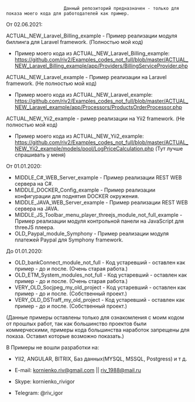                           Данный репозиторий предназначен - только для показа моего кода для работодателей как пример. 


От 02.06.2021:

ACTUAL_NEW_Laravel_Billing_example - Пример реализации модуля биллинга для Laravel framework. (Полностью мой код) 
- Пример моего кода из ACTUAL_NEW_Laravel_Billing_example: https://github.com/riv2/Examples_codes_not_full/blob/master/ACTUAL_NEW_Laravel_Billing_example/app/Providers/BillingServiceProvider.php

ACTUAL_NEW_Laravel_example - Пример реализации на Laravel framework. (Не полностью мой код) 
- Пример моего кода из ACTUAL_NEW_Laravel_example:  https://github.com/riv2/Examples_codes_not_full/blob/master/ACTUAL_NEW_Laravel_example/app/Processors/ProductsOrderProcessor.php

ACTUAL_NEW_Yii2_example - ример реализации на Yii2 framework. (Не полностью мой код) 
- Пример моего кода из ACTUAL_NEW_Yii2_example: https://github.com/riv2/Examples_codes_not_full/blob/master/ACTUAL_NEW_Yii2_example/models/pool/LogPriceCalculation.php (Тут лучше спрашивать у меня)


От 01.01.2020:

- MIDDLE_C#_WEB_Server_example - Пример реализации REST WEB сервера на C#. 
- MIDDLE_DOCKER_Config_example - Пример реализации конфигурации для поднятия DOCKER окружения. 
- MIDDLE_JAVA_WEB_Server_example - Пример реализации REST WEB сервера на JAVA. 
- MIDDLE_JS_Toolbar_menu_player_threejs_module_not_full_example - Пример реализации модуля контрольной панели на JavaScript для threeJS плеера.
- OLD_Paypal_module_Symphony - Пример реализации модуля платежей Paypal для Symphony framework.


До 01.01.2020:

- OLD_bankConnect_module_not_full - Код устаревший - оставлен как пример - до и после. (Очень старая работа.)
- OLD_ETM_System_modules_not_full - Код устаревший - оставлен как пример - до и после. (Очень старая работа.)
- VERY_OLD_Socjpeg_my_old_project - Код устаревший - оставлен как пример - до и после. (Собственный проект.)
- VERY_OLD_DSTraff_my_old_project - Код устаревший - оставлен как пример - до и после. (Собственный проект.)

(Данные примеры оставлены только для ознакомления с моим кодом от прошлых работ, так как большинство проектов были коммерческими, примеры кода большинства наработок запрещены для показа. Оставил которые возможно показать.)


В Примеры не вошли разработки на: 
- YII2, ANGULAR, BITRIX, Баз данных(MYSQL, MSSQL, Postgress) и т д.


- E-mail:  kornienko.riv@gmail.com || riv_1988@mail.ru
- Skype:   kornienko_rivigor
- Telegram: @riv_igor
